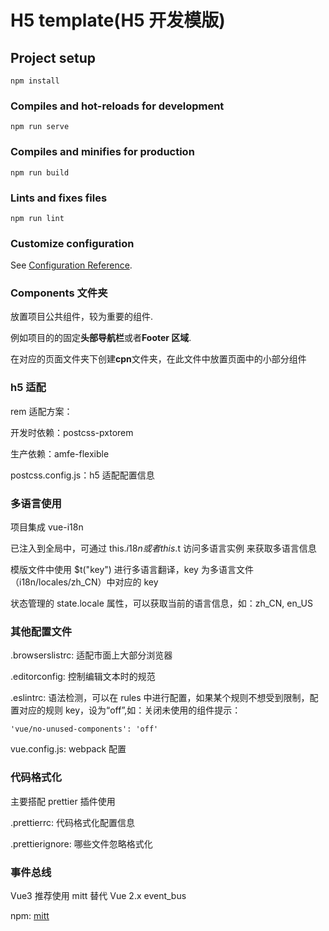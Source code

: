 # H5 template(H5 开发模版)

## Project setup

```
npm install
```

### Compiles and hot-reloads for development

```
npm run serve
```

### Compiles and minifies for production

```
npm run build
```

### Lints and fixes files

```
npm run lint
```

### Customize configuration

See [Configuration Reference](https://cli.vuejs.org/config/).

### Components 文件夹

放置项目公共组件，较为重要的组件.

例如项目的的固定**头部导航栏**或者**Footer 区域**.

在对应的页面文件夹下创建**cpn**文件夹，在此文件中放置页面中的小部分组件

### h5 适配

rem 适配方案：

开发时依赖：postcss-pxtorem

生产依赖：amfe-flexible

postcss.config.js：h5 适配配置信息

### 多语言使用

项目集成 vue-i18n

已注入到全局中，可通过 this.$i18n或者this.$t 访问多语言实例 来获取多语言信息

模版文件中使用 $t("key") 进行多语言翻译，key 为多语言文件（i18n/locales/zh_CN）中对应的 key

状态管理的 state.locale 属性，可以获取当前的语言信息，如：zh_CN, en_US

### 其他配置文件

.browserslistrc: 适配市面上大部分浏览器

.editorconfig: 控制编辑文本时的规范

.eslintrc: 语法检测，可以在 rules 中进行配置，如果某个规则不想受到限制，配置对应的规则 key，设为“off”,如：关闭未使用的组件提示：

```
'vue/no-unused-components': 'off'
```

vue.config.js: webpack 配置

### 代码格式化

主要搭配 prettier 插件使用

.prettierrc: 代码格式化配置信息

.prettierignore: 哪些文件忽略格式化

### 事件总线

Vue3 推荐使用 mitt 替代 Vue 2.x event_bus

npm: [mitt](https://www.npmjs.com/package/mitt)
